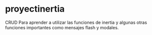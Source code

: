 # proyectinertia
CRUD Para aprender a utilizar las funciones de inertia y algunas otras funciones importantes como mensajes flash y modales.
